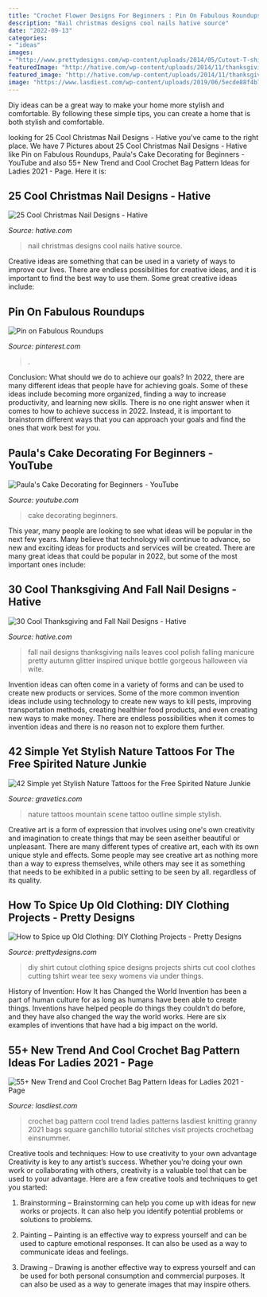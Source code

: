 ```yaml
---
title: "Crochet Flower Designs For Beginners : Pin On Fabulous Roundups"
description: "Nail christmas designs cool nails hative source"
date: "2022-09-13"
categories:
- "ideas"
images:
- "http://www.prettydesigns.com/wp-content/uploads/2014/05/Cutout-T-shirt.jpg"
featuredImage: "http://hative.com/wp-content/uploads/2014/11/thanksgiving-nail-designs/18-thanksgiving-and-fall-nail-designs.jpg"
featured_image: "http://hative.com/wp-content/uploads/2014/11/thanksgiving-nail-designs/18-thanksgiving-and-fall-nail-designs.jpg"
image: "https://www.lasdiest.com/wp-content/uploads/2019/06/5ecde88f4b717a3caa3c6c8ecf9d0833.jpg"
---
```



Diy ideas can be a great way to make your home more stylish and comfortable. By following these simple tips, you can create a home that is both stylish and comfortable.

	

		
looking for 25 Cool Christmas Nail Designs - Hative you've came to the right place. We have 7 Pictures about 25 Cool Christmas Nail Designs - Hative like Pin on Fabulous Roundups, Paula&#039;s Cake Decorating for Beginners - YouTube and also 55+ New Trend and Cool Crochet Bag Pattern Ideas for Ladies 2021 - Page. Here it is:
		
    
## 25 Cool Christmas Nail Designs - Hative

<img loading=lazy src="http://hative.com/wp-content/uploads/2014/11/christmas-nail-designs/14-cool-christmas-nail-designs.jpg" onerror="this.onerror=null;this.src='https://tse3.mm.bing.net/th?id=OIP.LUbltmydUGZ-FQwfVkWu2gHaG3&amp;pid=15.1';" alt="25 Cool Christmas Nail Designs - Hative">

_Source: hative.com_

>nail christmas designs cool nails hative source. 

	

Creative ideas are something that can be used in a variety of ways to improve our lives. There are endless possibilities for creative ideas, and it is important to find the best way to use them. Some great creative ideas include:

    
## Pin On Fabulous Roundups

<img loading=lazy src="https://i.pinimg.com/736x/17/8c/68/178c68df918ffdfd55fa1fc170710bc1.jpg" onerror="this.onerror=null;this.src='https://tse3.mm.bing.net/th?id=OIP.UdqZ5FLesvWle6-MSMwMLwHaO0&amp;pid=15.1';" alt="Pin on Fabulous Roundups">

_Source: pinterest.com_

>. 

	

Conclusion: What should we do to achieve our goals?
In 2022, there are many different ideas that people have for achieving goals. Some of these ideas include becoming more organized, finding a way to increase productivity, and learning new skills. There is no one right answer when it comes to how to achieve success in 2022. Instead, it is important to brainstorm different ways that you can approach your goals and find the ones that work best for you.

    
## Paula&#039;s Cake Decorating For Beginners - YouTube

<img loading=lazy src="http://i1.ytimg.com/vi/xACxqDsFMSA/maxresdefault.jpg" onerror="this.onerror=null;this.src='https://tse2.mm.bing.net/th?id=OIP.KhogkT4DlbeQerMmthHrVAHaEK&amp;pid=15.1';" alt="Paula&#039;s Cake Decorating for Beginners - YouTube">

_Source: youtube.com_

>cake decorating beginners. 

	

This year, many people are looking to see what ideas will be popular in the next few years. Many believe that technology will continue to advance, so new and exciting ideas for products and services will be created. There are many great ideas that could be popular in 2022, but some of the most important ones include: 

    
## 30 Cool Thanksgiving And Fall Nail Designs - Hative

<img loading=lazy src="http://hative.com/wp-content/uploads/2014/11/thanksgiving-nail-designs/18-thanksgiving-and-fall-nail-designs.jpg" onerror="this.onerror=null;this.src='https://tse2.mm.bing.net/th?id=OIP.bpSNyEQWzOt7rDfGBEKYhQHaKx&amp;pid=15.1';" alt="30 Cool Thanksgiving and Fall Nail Designs - Hative">

_Source: hative.com_

>fall nail designs thanksgiving nails leaves cool polish falling manicure pretty autumn glitter inspired unique bottle gorgeous halloween via wite. 

	

Invention ideas can often come in a variety of forms and can be used to create new products or services. Some of the more common invention ideas include using technology to create new ways to kill pests, improving transportation methods, creating healthier food products, and even creating new ways to make money. There are endless possibilities when it comes to invention ideas and there is no reason not to explore them further.

    
## 42 Simple Yet Stylish Nature Tattoos For The Free Spirited Nature Junkie

<img loading=lazy src="https://www.gravetics.com/wp-content/uploads/2017/08/A-great-mountain-scene-that-needs-no-outline..jpg" onerror="this.onerror=null;this.src='https://tse2.mm.bing.net/th?id=OIP.r5twdzaDS0zQm46lyYazZAHaLK&amp;pid=15.1';" alt="42 Simple yet Stylish Nature Tattoos for the Free Spirited Nature Junkie">

_Source: gravetics.com_

>nature tattoos mountain scene tattoo outline simple stylish. 

	

Creative art is a form of expression that involves using one's own creativity and imagination to create things that may be seen aseither beautiful or unpleasant. There are many different types of creative art, each with its own unique style and effects. Some people may see creative art as nothing more than a way to express themselves, while others may see it as something that needs to be exhibited in a public setting to be seen by all. regardless of its quality.

    
## How To Spice Up Old Clothing: DIY Clothing Projects - Pretty Designs

<img loading=lazy src="http://www.prettydesigns.com/wp-content/uploads/2014/05/Cutout-T-shirt.jpg" onerror="this.onerror=null;this.src='https://tse1.mm.bing.net/th?id=OIP.2_REjFjFZpT5rQQK8TqlrAHaLX&amp;pid=15.1';" alt="How to Spice up Old Clothing: DIY Clothing Projects - Pretty Designs">

_Source: prettydesigns.com_

>diy shirt cutout clothing spice designs projects shirts cut cool clothes cutting tshirt wear tee sexy womens via under things. 

	

History of Invention: How It has Changed the World
Invention has been a part of human culture for as long as humans have been able to create things. Inventions have helped people do things they couldn’t do before, and they have also changed the way the world works. Here are six examples of inventions that have had a big impact on the world.

    
## 55+ New Trend And Cool Crochet Bag Pattern Ideas For Ladies 2021 - Page

<img loading=lazy src="https://www.lasdiest.com/wp-content/uploads/2019/06/5ecde88f4b717a3caa3c6c8ecf9d0833.jpg" onerror="this.onerror=null;this.src='https://tse3.mm.bing.net/th?id=OIP.8IqR_njW9gtJZuDPsORvowHaLR&amp;pid=15.1';" alt="55+ New Trend and Cool Crochet Bag Pattern Ideas for Ladies 2021 - Page">

_Source: lasdiest.com_

>crochet bag pattern cool trend ladies patterns lasdiest knitting granny 2021 bags square ganchillo tutorial stitches visit projects crochetbag einsnummer. 

	

Creative tools and techniques: How to use creativity to your own advantage
Creativity is key to any artist’s success. Whether you’re doing your own work or collaborating with others, creativity is a valuable tool that can be used to your advantage. Here are a few creative tools and techniques to get you started:
1. Brainstorming – Brainstorming can help you come up with ideas for new works or projects. It can also help you identify potential problems or solutions to problems.

2. Painting – Painting is an effective way to express yourself and can be used to capture emotional responses. It can also be used as a way to communicate ideas and feelings.

3. Drawing – Drawing is another effective way to express yourself and can be used for both personal consumption and commercial purposes. It can also be used as a way to generate images that may inspire others.


